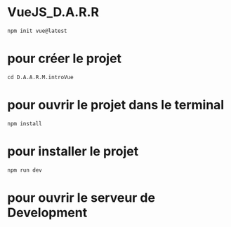 # VueJS_D.A.R.R

```npm init vue@latest```
# pour créer le projet

```cd D.A.A.R.M.introVue```
# pour ouvrir le projet dans le terminal

```npm install```
# pour installer le projet

```npm run dev```
# pour ouvrir le serveur de Development